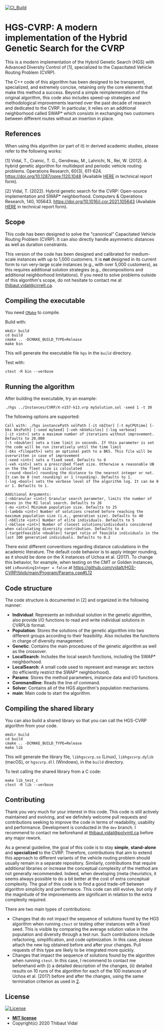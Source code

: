 
[![CI_Build](https://github.com/vidalt/HGS-CVRP/actions/workflows/CI_Build.yml/badge.svg)](https://github.com/vidalt/HGS-CVRP/actions/workflows/CI_Build.yml)

# HGS-CVRP: A modern implementation of the Hybrid Genetic Search for the CVRP

This is a modern implementation of the Hybrid Genetic Search (HGS) with Advanced Diversity Control of [1], specialized to the Capacitated Vehicle Routing Problem (CVRP).

The C++ code of this algorithm has been designed to be transparent, specialized, and extremely concise, retaining only the core elements that make this method a success.
Beyond a simple reimplementation of the original algorithm, this code also includes speed-up strategies and methodological improvements learned over the past decade of research and dedicated to the CVRP.
In particular, it relies on an additional neighborhood called SWAP* which consists in exchanging two customers between different routes without an insertion in place.

## References

When using this algorithm (or part of it) in derived academic studies, please refer to the following works:

[1] Vidal, T., Crainic, T. G., Gendreau, M., Lahrichi, N., Rei, W. (2012). 
A hybrid genetic algorithm for multidepot and periodic vehicle routing problems. Operations Research, 60(3), 611-624. 
https://doi.org/10.1287/opre.1120.1048 (Available [HERE](https://w1.cirrelt.ca/~vidalt/papers/HGS-CIRRELT-2011.pdf) in technical report form).

[2] Vidal, T. (2022). Hybrid genetic search for the CVRP: Open-source implementation and SWAP* neighborhood. Computers & Operations Research, 140, 105643.
https://doi.org/10.1016/j.cor.2021.105643 (Available [HERE](https://arxiv.org/abs/2012.10384) in technical report form).

## Scope

This code has been designed to solve the "canonical" Capacitated Vehicle Routing Problem (CVRP).
It can also directly handle asymmetric distances as well as duration constraints.

This version of the code has been designed and calibrated for medium-scale instances with up to 1,000 customers. 
It is **not** designed in its current form to run very-large scale instances (e.g., with over 5,000 customers), as this requires additional solution strategies (e.g., decompositions and additional neighborhood limitations).
If you need to solve problems outside of this algorithm's scope, do not hesitate to contact me at <thibaut.vidal@cirrelt.ca>.

## Compiling the executable 

You need [`CMake`](https://cmake.org) to compile.

Build with:
```console
mkdir build
cd build
cmake .. -DCMAKE_BUILD_TYPE=Release
make bin
```
This will generate the executable file `hgs` in the `build` directory.

Test with:
```console
ctest -R bin --verbose
```

## Running the algorithm

After building the executable, try an example: 
```console
./hgs ../Instances/CVRP/X-n157-k13.vrp mySolution.sol -seed 1 -t 30
```

The following options are supported:
```
Call with: ./hgs instancePath solPath [-it nbIter] [-t myCPUtime] [-bks bksPath] [-seed mySeed] [-veh nbVehicles] [-log verbose]
[-it <int>] sets a maximum number of iterations without improvement. Defaults to 20,000                                     
[-t <double>] sets a time limit in seconds. If this parameter is set the code will be run iteratively until the time limit        
[-bks <filepath>] sets an optional path to a BKS. This file will be overwritten in case of improvement                                
[-seed <int>] sets a fixed seed. Defaults to 0                                                                                    
[-veh <int>] sets a prescribed fleet size. Otherwise a reasonable UB on the the fleet size is calculated                      
[-round <bool>] rounding the distance to the nearest integer or not. It can be 0 (not rounding) or 1 (rounding). Defaults to 1. 
[-log <bool>] sets the verbose level of the algorithm log. It can be 0 or 1. Defaults to 1.                                       

Additional Arguments:
[-nbGranular <int>] Granular search parameter, limits the number of moves in the RI local search. Defaults to 20               
[-mu <int>] Minimum population size. Defaults to 25                                                                            
[-lambda <int>] Number of solutions created before reaching the maximum population size (i.e., generation size). Defaults to 40
[-nbElite <int>] Number of elite individuals. Defaults to 5                                                                    
[-nbClose <int>] Number of closest solutions/individuals considered when calculating diversity contribution. Defaults to 4     
[-targetFeasible <double>] target ratio of feasible individuals in the last 100 generatied individuals. Defaults to 0.2        
```

There exist different conventions regarding distance calculations in the academic literature.
The default code behavior is to apply integer rounding, as it should be done on the X instances of Uchoa et al. (2017).
To change this behavior, for example, when testing on the CMT or Golden instances, set `isRoundingInteger = false` at https://github.com/vidalt/HGS-CVRP/blob/main/Program/Params.cpp#L12

## Code structure

The code structure is documented in [2] and organized in the following manner:
* **Individual**: Represents an individual solution in the genetic algorithm, also provide I/O functions to read and write individual solutions in CVRPLib format.
* **Population**: Stores the solutions of the genetic algorithm into two different groups according to their feasibility. Also includes the functions in charge of diversity management.
* **Genetic**: Contains the main procedures of the genetic algorithm as well as the crossover.
* **LocalSearch**: Includes the local search functions, including the SWAP* neighborhood.
* **LocalSearch**: A small code used to represent and manage arc sectors (to efficiently restrict the SWAP* neighborhood).
* **Params**: Stores the method parameters, instance data and I/O functions.
* **Commandline**: Reads the line of command.
* **Solver**: Contains all of the HGS algorithm's population mechanisms.
* **main**: Main code to start the algorithm.


## Compiling the shared library

You can also build a shared library so that you can call the HGS-CVRP algorithm from your code.

```console
mkdir build
cd build
cmake .. -DCMAKE_BUILD_TYPE=Release
make lib
```
This will generate the library file, `libhgscvrp.so` (Linux), `libhgscvrp.dylib` (macOS), or `hgscvrp.dll` (Windows),
in the `build` directory.

To test calling the shared library from a C code:
```console
make lib_test_c
ctest -R lib --verbose
```

## Contributing

Thank you very much for your interest in this code.
This code is still actively maintained and evolving, and we definitely welcome pull requests and contributions seeking to improve the code in terms of readability, usability and performance.
Development is conducted in the `dev` branch. I recommend to contact me beforehand at <thibaut.vidal@polymtl.ca> before any major rework.

As a general guideline, the goal of this code is to stay **simple**, **stand-alone** and **specialized** to the CVRP. 
Therefore, contributions that aim to extend this approach to different variants of the vehicle routing problem should usually remain in a separate repository.
Similarly, contributions that require additional libraries or increase the conceptual complexity of the method are not generally recommended.
Indeed, when developing (meta-)heuristics, it seems always possible to do a bit better at the cost of extra conceptual complexity.
The goal of this code is to find a good trade-off between algorithm simplicity and performance. This code can still evolve, but only if the magnitude of the improvements are significant in relation to the extra complexity required.

There are two main types of contributions:
* Changes that do not impact the sequence of solutions found by the HGS algorithm when running `ctest` or testing other instances with a fixed seed. This is visible by comparing the average solution value in the population and diversity through a test run.
Such contributions include refactoring, simplification, and code optimization. In this case, please attach the new log obtained before and after your changes. Pull requests of this type are likely to be integrated more quickly.
* Changes that impact the sequence of solutions found by the algorithm when running `ctest`. 
In this case, I recommend to contact me beforehand with (i) a detailed description of the changes, (ii) detailed results on 10 runs of the algorithm for each of the 100 instances of Uchoa et al. (2017) before and after the changes, using the same termination criterion as used in [2](https://arxiv.org/abs/2012.10384).

## License

[![License](http://img.shields.io/:license-mit-blue.svg?style=flat-square)](http://badges.mit-license.org)

- **[MIT license](http://opensource.org/licenses/mit-license.php)**
- Copyright(c) 2020 Thibaut Vidal




